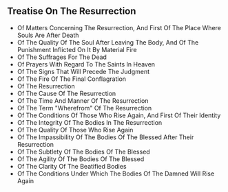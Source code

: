 ## Treatise On The Resurrection

* Of Matters Concerning The Resurrection, And First Of The Place Where Souls Are After Death
* Of The Quality Of The Soul After Leaving The Body, And Of The Punishment Inflicted On It By Material Fire
* Of The Suffrages For The Dead
* Of Prayers With Regard To The Saints In Heaven
* Of The Signs That Will Precede The Judgment
* Of The Fire Of The Final Conflagration
* Of The Resurrection
* Of The Cause Of The Resurrection
* Of The Time And Manner Of The Resurrection
* Of The Term "Wherefrom" Of The Resurrection
* Of The Conditions Of Those Who Rise Again, And First Of Their Identity
* Of The Integrity Of The Bodies In The Resurrection
* Of The Quality Of Those Who Rise Again
* Of The Impassibility Of The Bodies Of The Blessed After Their Resurrection
* Of The Subtlety Of The Bodies Of The Blessed
* Of The Agility Of The Bodies Of The Blessed
* Of The Clarity Of The Beatified Bodies
* Of The Conditions Under Which The Bodies Of The Damned Will Rise Again